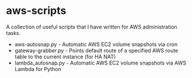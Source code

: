 aws-scripts
============

A collection of useful scripts that I have written for AWS administration tasks.

* aws-autosnap.py - Automatic AWS EC2 volume snapshots via cron
* gateway-grabber.py - Points default route of a specified AWS route table to the current instance (for HA NAT)
* lambda_autosnap.py - Automatic AWS EC2 volume snapshots via AWS Lambda for Python
